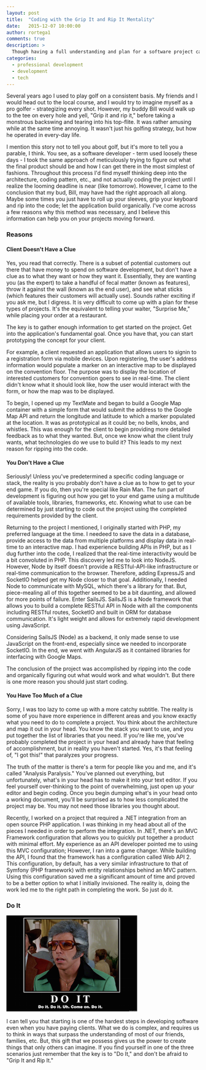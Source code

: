```yaml
---
layout: post
title:  "Coding with the Grip It and Rip It Mentality"
date:   2015-12-07 10:00:00
author: rortega1
comments: true
description: >
  Though having a full understanding and plan for a software project can be very efficient in theory, sometimes you just have to tear into the code and figure it out as you go.  You can read about some of the benefits of a "Grip It and Rip It" mentality and situations that warrant that methodology. 
categories:
  - professional development
  - development
  - tech
---
```


Several years ago I used to play golf on a consistent basis.  My friends and I would head out to the local course, and I would try to imagine myself as a pro golfer - strategizing every shot.  However, my buddy Bill would walk up to the tee on every hole and yell, "Grip it and rip it," before taking a monstrous backswing and tearing into his top-flite.  It was rather amusing while at the same time annoying.  It wasn't just his golfing strategy, but how he operated in every-day life.

I mention this story not to tell you about golf, but it's more to tell you a parable, I think.  You see, as a software developer - term used loosely these days - I took the same approach of meticulously trying to figure out what the final product should be and how I can get there in the most simplest of fashions.  Throughout this process I'd find myself thinking deep into the architecture, coding pattern, etc., and not actually coding the project until I realize the looming deadline is near (like tomorrow).  However, I came to the conclusion that my bud, Bill, may have had the right approach all along.  Maybe some times you just have to roll up your sleeves, grip your keyboard and rip into the code; let the application build organically.  I've come across a few reasons why this method was necessary, and I believe this information can help you on your projects moving forward.

### Reasons

#### Client Doesn't Have a Clue

Yes, you read that correctly.  There is a subset of potential customers out there that have money to spend on software development, but don't have a clue as to what they want or how they want it.  Essentially, they are wanting you (as the expert) to take a handful of fecal matter (known as features), throw it against the wall (known as the end user), and see what sticks (which features their customers will actually use).  Sounds rather exciting if you ask me, but I digress.  It is very difficult to come up with a plan for these types of projects.  It's the equivalent to telling your waiter, "Surprise Me," while placing your order at a restaurant.

The key is to gather enough information to get started on the project.  Get into the application's fundamental goal.  Once you have that, you can start prototyping the concept for your client.     

For example, a client requested an application that allows users to signin to a registration form via mobile devices.  Upon registering, the user's address information would populate a marker on an interactive map to be displayed on the convention floor.  The purpose was to display the location of interested customers for convention goers to see in real-time.  The client didn't know what it should look like, how the user would interact with the form, or how the map was to be displayed.

To begin, I opened up my TextMate and began to build a Google Map container with a simple form that would submit the address to the Google Map API and return the longitude and latitude to which a marker populated at the location.  It was as prototypical as it could be; no bells, knobs, and whistles.  This was enough for the client to begin providing more detailed feedback as to what they wanted.  But, once we know what the client truly wants, what technologies do we use to build it?  This leads to my next reason for ripping into the code.

#### You Don't Have a Clue

Seriously!  Unless you've predetermined a specific coding language or stack, the reality is you probably don't have a clue as to how to get to your end game.  If you do, then you're special like Rain Man.  The fun part of development is figuring out how you get to your end game using a multitude of available tools, libraries, frameworks, etc.  Knowing what to use can be determined by just starting to code out the project using the completed requirements provided by the client.

Returning to the project I mentioned, I originally started with PHP, my preferred language at the time.  I needeed to save the data in a database, provide access to the data from multiple platforms and display data in real-time to an interactive map.  I had experience building APIs in PHP, but as I dug further into the code, I realized that the real-time interactivity would be a bit convoluted in PHP.  This discovery led me to look into NodeJS.  However, Node by itself doesn't provide a RESTful-API-like infrastructure or real-time communication to the browser.  Therefore, adding ExpressJS and SocketIO helped get my Node closer to that goal.  Additionally, I needed Node to communicate with MySQL, which there's a library for that.  But, piece-mealing all of this together seemed to be a bit daunting, and allowed for more points of failure.  Enter SailsJS.  SailsJS is a Node framework that allows you to build a complete RESTful API in Node with all the components including RESTful routes, SocketIO and built in ORM for database communication.  It's light weight and allows for extremely rapid development using JavaScript.

Considering SailsJS (Node) as a backend, it only made sense to use JavaScript on the front-end, especially since we needed to incorporate SocketIO.  In the end, we went with AngularJS as it contained libraries for interfacing with Google Maps.

The conclusion of the project was accomplished by ripping into the code and organically figuring out what would work and what wouldn't.  But there is one more reason you should just start coding.

#### You Have Too Much of a Clue

Sorry, I was too lazy to come up with a more catchy subtitle.  The reality is some of you have more experience in different areas and you know exactly what you need to do to complete a project.  You think about the architecture and map it out in your head.  You know the stack you want to use, and you put together the list of libraries that you need.  If you're like me, you've probably completed the project in your head and already have that feeling of accomplishment, but in reality you haven't started.  Yes, it's that feeling of, "I got this!" that paralyzes your progress.

The truth of the matter is there's a term for people like you and me, and it's called "Analysis Paralysis."  You've planned out everything, but unfortunately, what's in your head has to make it into your text editor.  If you feel yourself over-thinking to the point of overwhelming, just open up your editor and begin coding.  Once you begin dumping what's in your head onto a working document, you'll be surprised as to how less complicated the project may be.  You may not need those libraries you thought about.

Recently, I worked on a project that required a .NET integration from an open source PHP application.  I was thinking in my head about all of the pieces I needed in order to perform the integration.  In .NET, there's an MVC Framework configuration that allows you to quickly put together a product with minimal effort.  My experience as an API developer pointed me to using this MVC configuration; However, I ran into a game changer.  While building the API, I found that the framework has a configuration called Web API 2.  This configuration, by default, has a very similar infrastructure to that of Symfony (PHP framework) with entity relationships behind an MVC pattern.  Using this configuration saved me a significant amount of time and proved to be a better option to what I initially invisioned.  The reality is, doing the work led me to the right path in completing the work.  So just do it.

### Do It

!["Do It!"](/assets/authors/rey/doit.png)

I can tell you that starting is one of the hardest steps in developing software even when you have paying clients.  What we do is complex, and requires us to think in ways that surpass the understanding of most of our friends, families, etc.  But, this gift that we possess gives us the power to create things that only others can imagine.  If you find yourself in one of the three scenarios just remember that the key is to "Do It," and don't be afraid to "Grip It and Rip It."